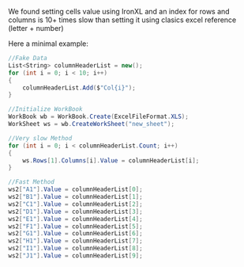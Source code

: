 We found setting cells value using IronXL and an index for rows and columns is 10+ times slow than setting it using clasics excel reference (letter + number)

Here a minimal example:
```csharp
//Fake Data
List<String> columnHeaderList = new();
for (int i = 0; i < 10; i++)
{
    columnHeaderList.Add($"Col{i}");
}

//Initialize WorkBook
WorkBook wb = WorkBook.Create(ExcelFileFormat.XLS);
WorkSheet ws = wb.CreateWorkSheet("new_sheet");

//Very slow Method
for (int i = 0; i < columnHeaderList.Count; i++)
{
    ws.Rows[1].Columns[i].Value = columnHeaderList[i];
}

//Fast Method
ws2["A1"].Value = columnHeaderList[0];
ws2["B1"].Value = columnHeaderList[1];
ws2["C1"].Value = columnHeaderList[2];
ws2["D1"].Value = columnHeaderList[3];
ws2["E1"].Value = columnHeaderList[4];
ws2["F1"].Value = columnHeaderList[5];
ws2["G1"].Value = columnHeaderList[6];
ws2["H1"].Value = columnHeaderList[7];
ws2["I1"].Value = columnHeaderList[8];
ws2["J1"].Value = columnHeaderList[9];
```
